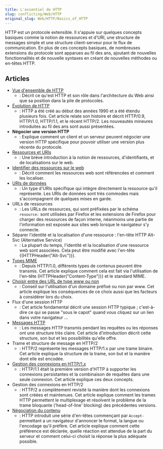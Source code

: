 ```yaml
---
title: L'essentiel de HTTP
slug: conflicting/Web/HTTP
original_slug: Web/HTTP/Basics_of_HTTP
---
```


HTTP est un protocole extensible. Il s'appuie sur quelques concepts basiques comme la notion de ressources et d'URI, une structure de messages simple et une structure client-serveur pour le flux de communication. En plus de ces concepts basiques, de nombreuses extensions du protocole sont apparues au fil des ans, ajoutant de nouvelles fonctionnalités et de nouvelle syntaxes en créant de nouvelles méthodes ou en-têtes HTTP.

## Articles

- [Vue d'ensemble de HTTP](/fr/docs/Web/HTTP/Guides/Overview)
  - : Décrit ce qu'est HTTP et son rôle dans l'architecture du Web ainsi que sa position dans la pile de protocoles.
- [Évolution de HTTP](/fr/docs/Web/HTTP/Guides/Evolution_of_HTTP)
  - : HTTP a été créé au début des années 1990 et a été étendu plusieurs fois. Cet article relate son histoire et décrit HTTP/0.9, HTTP/1.0, HTTP/1.1, et le récent HTTP/2. Les nouveautés mineures introduites au fil des ans sont aussi présentées.
- **Négocier une version HTTP**
  - : Explique comment un client et un serveur peuvent négocier une version HTTP spécifique pour pouvoir utiliser une version plus récente du protocole.
- [Ressources et URIs](/fr/docs/Web/HTTP/Guides/MIME_types)
  - : Une brève introduction à la notion de ressources, d'identifiants, et de localisations sur le web.
- [Identifier des ressources sur le web](/fr/docs/orphaned/Web/HTTP/Basics_of_HTTP/Identifying_resources_on_the_Web)
  - : Décrit comment les ressources web sont référencées et comment les localiser.
- [URIs de données](/fr/docs/Web/URI/Reference/Schemes/data)
  - : Un type d'URIs spécifique qui intègre directement la ressource qu'il représente. Les URIs de données sont très commodes mais s'accompagnent de quelques mises en garde.
- URLs de ressources
  - : Les URLs de ressources, qui sont préfixées par le schéma `resource:` sont utilisées par Firefox et les extensions de Firefox pour charger des ressources de façon interne, néanmoins une partie de l'information est exposée aux sites web lorsque le navigateur s'y connecte.
- Séparer l'identité et la localisation d'une ressource : l'en-tête HTTP Alt-Svc (Alternative Service)
  - : La plupart du temps, l'identité et la localisation d'une ressource web sont associées. Cela peut être modifié avec l'en-tête {{HTTPHeader("Alt-Svc")}}.
- [Types MIME](/fr/docs/Web/HTTP/Guides/MIME_types)
  - : Depuis HTTP/1.0, différents types de contenus peuvent être transmis. Cet article explique comment cela est fait via l'utilisation de l'en-tête {HTTPHeader("Content-Type")}} et le standard MIME.
- [Choisir entre des URL de type www ou non](/fr/docs/Web/URI/Guides/Choosing_between_www_and_non-www_URLs)
  - : Conseil sur l'utilisation d'un domaine préfixé ou non par www. Cet article explique les conséquences de ce choix aussi que les facteurs à considérer lors du choix.
- Flux d'une session HTTP
  - : Cet article fondamental décrit une session HTTP typique ; c'est-à-dire ce qui se passe "sous le capot" quand vous cliquez sur un lien dans votre navigateur ...
- [Messages HTTP](/fr/docs/Web/HTTP/Messages)
  - : Les messages HTTP transmis pendant les requêtes ou les réponses ont une structure très claire. Cet article d'introduction décrit cette structure, son but et les possibilités qu'elle offre.
- Trame et structure de message en HTTP/2
  - : HTTP/2 représente les messages HTTP/1.x par une trame binaire. Cet article explique la structure de la trame, son but et la manière dont elle est encodée.
- [Gestion des connexions en HTTP/1.x](/fr/docs/Web/HTTP/Connection_management_in_HTTP_1.x)
  - : HTTP/1.1 était la première version d'HTTP à supporter les connexions persistantes et la combinaison de requêtes dans une seule connexion. Cet article explique ces deux concepts.
- Gestion des connexions en HTTP/2
  - : HTTP/2 a complètement revisité la manière dont les connexions sont créées et maintenues. Cet article explique comment les trames HTTP permettent le multiplexage et résolvent le problème de la trame bloquante ('head-of-line' blocking) des précédentes versions.
- [Négociation du contenu](/fr/docs/Web/HTTP/Guides/Content_negotiation)
  - : HTTP introduit une série d'en-têtes commençant par `Accept-` permettant a un navigateur d'annoncer le format, la langue ou l'encodage qu'il préfère. Cet article explique comment cette préférence est déclarée, quelle réaction est attendue de la part du serveur et comment celui-ci choisit la réponse la plus adéquate possible.
